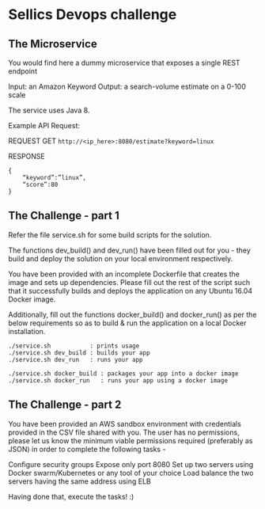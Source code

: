 # Sellics Devops challenge


## The Microservice

You would find here a dummy microservice that exposes a single REST endpoint

Input: an Amazon Keyword
Output: a search-volume estimate on a 0-100 scale

The service uses Java 8.

Example API Request:

REQUEST GET ```http://<ip_here>:8080/estimate?keyword=linux```

RESPONSE
```
{
	“keyword”:”linux”,
	“score”:80
}
```

## The Challenge - part 1

Refer the file service.sh for some build scripts for the solution.

The functions dev_build() and dev_run() have been filled out for you - they build and deploy the solution on your local environment respectively.

You have been provided with an incomplete Dockerfile that creates the image and sets up dependencies. Please fill out the rest of the script such that it successfully builds and deploys the application on any Ubuntu 16.04 Docker image.

Additionally, fill out the functions docker_build() and docker_run() as per the below requirements so as to build & run the application on a local Docker installation.

```
./service.sh           : prints usage
./service.sh dev_build : builds your app
./service.sh dev_run   : runs your app

./service.sh docker_build : packages your app into a docker image
./service.sh docker_run   : runs your app using a docker image
```

## The Challenge - part 2


You have been provided an AWS sandbox environment with credentials provided in the CSV file shared with you. The user has no permissions, please let us know the minimum viable permissions required (preferably as JSON) in order to complete the following tasks -


Configure security groups
Expose only port 8080
Set up two servers using Docker swarm/Kubernetes or any tool of your choice
Load balance the two servers having the same address using ELB


Having done that, execute the tasks! :)
